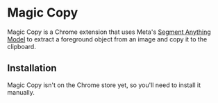 # Magic Copy

Magic Copy is a Chrome extension that uses Meta's [Segment Anything Model](https://segment-anything.com/) to extract a foreground object from an image and copy it to the clipboard.

## Installation

Magic Copy isn't on the Chrome store yet, so you'll need to install it manually.
